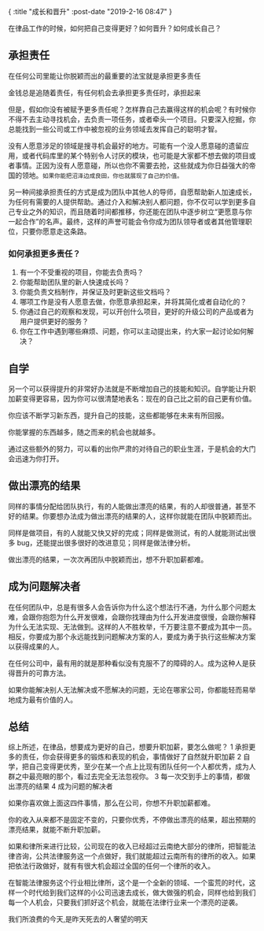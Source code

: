{
    :title "成长和晋升"
    :post-date "2019-2-16 08:47"
}


在律品工作的时候，如何把自己变得更好？如何晋升？如何成长自己？

## 承担责任

在任何公司里能让你脱颖而出的最重要的法宝就是承担更多责任

金钱总是追随着责任，有任何机会去承担更多责任时，承担起来

但是，假如你没有被赋予更多责任呢？怎样靠自己去赢得这样的机会呢？有时候你不得不去主动寻找机会，去负责一项任务，或者牵头一个项目。只要深入挖掘，你总能找到一些公司或工作中被忽视的业务领域去发挥自己的聪明才智。

没有人愿意涉足的领域是搜寻机会最好的地方。可能有一个没人愿意碰的遗留应用，或者代码库里的某个特别令人讨厌的模块，也可能是大家都不想去做的项目或者事情。正因为没有人愿意碰，所以也你不需要去抢，这些就成为你日益强大的帝国的领地。`如果你能把沼泽边成良田，你也就展现了自己的价值。`

另一种间接承担责任的方式是成为团队中其他人的导师，自愿帮助新人加速成长，为任何有需要的人提供帮助。通过介入和解决别人都问题，你不仅可以学到更多自己专业之外的知识，而且随着时间都推移，你还能在团队中逐步树立“更愿意与你一起合作”的名声。最终，这样的声誉可能会令你成为团队领导者或者其他管理职位，只要你愿意走这条路。

### 如何承担更多责任？

1. 有一个不受重视的项目，你能去负责吗？
2. 你能帮助团队里的新人快速成长吗？
3. 你能负责文档制作，并保证及时更新这些文档吗？
4. 哪项工作是没有人愿意去做，你愿意承担起来，并将其简化或者自动化的？
5. 你通过自己的观察和发现，可以开创什么项目，更好的升级公司的产品或者为用户提供更好的服务？
6. 你在工作中遇到哪些麻烦、问题，你可以主动提出来，约大家一起讨论如何解决？

## 自学

另一个可以获得提升的非常好办法就是不断增加自己的技能和知识。自学能让升职加薪变得更容易，因为你可以很清楚地表名：现在的自己比之前的自己更有价值。

你应该不断学习新东西，提升自己的技能，这些都能够在未来有所回报。

你能掌握的东西越多，随之而来的机会也就越多。

通过这些额外的努力，可以看的出你严肃的对待自己的职业生涯，于是机会的大门会迅速为你打开。

## 做出漂亮的结果

同样的事情分配给团队执行，有的人能做出漂亮的结果，有的人却很普通，甚至不好的结果。你要想办法成为做出漂亮的结果的人，这样你就能在团队中脱颖而出。

同样是做项目，有的人就能又快又好的完成；同样是做测试，有的人就能测试出很多 bug，还能提出很多很好的改进意见；同样是做法律分析。

做出漂亮的结果，一次次再团队中脱颖而出，想不升职加薪都难。

## 成为问题解决者

在任何团队中，总是有很多人会告诉你为什么这个想法行不通，为什么那个问题太难，会跟你抱怨为什么开发很难，会跟你找理由为什么开发进度很慢，会跟你解释为什么无法实现、无法做到。这样的人不胜枚举，千万要注意不要成为其中一员。相反，你要成为那个永远能找到问题解决方案的人，要成为勇于执行这些解决方案以获得成果的人。

在任何公司中，最有用的就是那种看似没有克服不了的障碍的人。成为这种人是获得晋升的可靠方法。

如果你能解决别人无法解决或不愿解决的问题，无论在哪家公司，你都能轻而易举地成为最有价值的人。




## 总结

综上所述，在律品，想要成为更好的自己，想要升职加薪，要怎么做呢？
1 承担更多的责任，你会获得更多的锻炼和表现的机会，事情做好了自然就升职加薪 
2 自学，把自己变得更优秀，至少在某一个点上比现有团队任何一个人都优秀，成为人群之中最亮眼的那个，看过去完全无法忽视你。
3 每一次交到手上的事情，都做出漂亮的结果
4 成为问题的解决者

如果你喜欢做上面这四件事情，那么在公司，你想不升职加薪都难。

你的收入从来都不是固定不变的，只要你优秀，不停做出漂亮的结果，超出预期的漂亮结果，就能不断升职加薪。

如果和律所来进行比较，公司现在的收入已经超过云南绝大部分的律所，把智能法律咨询，公共法律服务这一个点做好，我们就能超过云南所有的律所的收入。如果把依法行政做好，就有有很大机会超过全国的任何一个律所的收入。

在智能法律服务这个行业相比律所，这个是一个全新的领域、一个蛮荒的时代，这样一个时代给到我们这样的小公司迅速去成长，做大做强的机会，同样也给到我们每一个人机会，只要我们抓好这个机会，就能在法律行业来一个漂亮的逆袭。

我们所浪费的今天,是昨天死去的人奢望的明天

